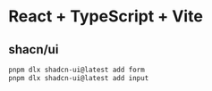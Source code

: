 # React + TypeScript + Vite

## shacn/ui

```sh
pnpm dlx shadcn-ui@latest add form
pnpm dlx shadcn-ui@latest add input
```
